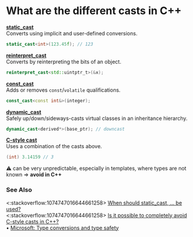 # What are the different casts in C++

**[static_cast](https://en.cppreference.com/w/cpp/language/static_cast)**  
Converts using implicit and user-defined conversions.
```cpp
static_cast<int>(123.45f); // 123
```
**[reinterpret_cast](https://en.cppreference.com/w/cpp/language/reinterpret_cast)**  
Converts by reinterpreting the bits of an object.
```cpp
reinterpret_cast<std::uintptr_t>(&x);
```
**[const_cast](https://en.cppreference.com/w/cpp/language/const_cast)**  
Adds or removes `const`/`volatile` qualifications.
```c++
const_cast<const int&>(integer);
```
**[dynamic_cast](https://en.cppreference.com/w/cpp/language/dynamic_cast)**  
Safely up/down/sideways-casts virtual classes in an inheritance hierarchy.
```c++
dynamic_cast<derived*>(base_ptr); // downcast
```
**[C-style cast](https://en.cppreference.com/w/cpp/language/explicit_cast#Explanation)**  
Uses a combination of the casts above.
```c++
(int) 3.14159 // 3
```
:warning: can be very unpredictable, especially in templates,
where types are not known ⇒ **avoid in C++**

### See Also
<:stackoverflow:1074747016644661258>
[When should static_cast, ... be used?](https://stackoverflow.com/a/332086/5740428)  
<:stackoverflow:1074747016644661258>
[Is it possible to completely avoid C-style casts in C++?](https://stackoverflow.com/a/4219366/5740428)  
• [Microsoft: Type conversions and type safety](https://docs.microsoft.com/en-us/cpp/cpp/type-conversions-and-type-safety-modern-cpp)
